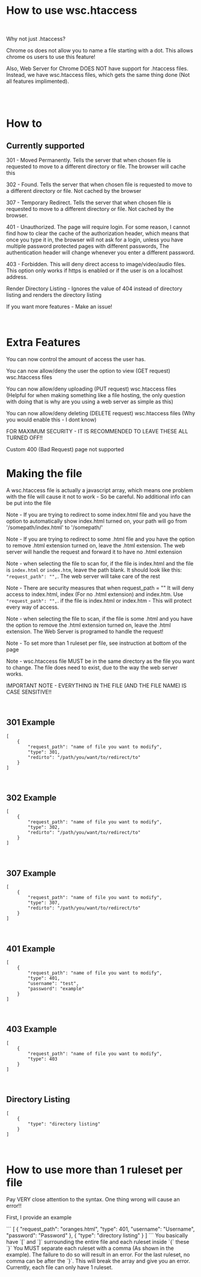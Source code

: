 
<h1>How to use wsc.htaccess</h1>
<br>
<p>Why not just .htaccess?</p>
<p>Chrome os does not allow you to name a file starting with a dot. This allows chrome os users to use this feature!</p>
<p>Also, Web Server for Chrome DOES NOT have support for .htaccess files. Instead, we have wsc.htaccess files, which gets the same thing done (Not all features implimented).</p>
<br><br>
<h1>How to</h1>
<h2>Currently supported</h2>
<p>301 - Moved Permanently. Tells the server that when chosen file is requested to move to a different directory or file. The browser will cache this</p>
<p>302 - Found. Tells the server that when chosen file is requested to move to a different directory or file. Not cached by the browser</p>
<p>307 - Temporary Redirect. Tells the server that when chosen file is requested to move to a different directory or file. Not cached by the browser.</p>
<p>401 - Unauthorized. The page will require login. For some reason, I cannot find how to clear the cache of the authorization header, which means that once you type it in, the browser will not ask for a login, unless you have multiple password protected pages with different passwords, The authentication header will change whenever you enter a different password.</p>
<p>403 - Forbidden. This will deny direct access to image/video/audio files. This option only works if https is enabled or if the user is on a localhost address.</p>
<p>Render Directory Listing - Ignores the value of 404 instead of directory listing and renders the directory listing</p>
<p>If you want more features - Make an issue!</p>
<br>
<h1>Extra Features</h1>
<p>You can now control the amount of access the user has.</p>
<p>You can now allow/deny the user the option to view (GET request) wsc.htaccess files</p>
<p>You can now allow/deny uploading (PUT request) wsc.htaccess files (Helpful for when making something like a file hosting, the only question with doing that is why are you using a web server as simple as this)</p>
<p>You can now allow/deny deleting (DELETE request) wsc.htaccess files (Why you would enable this - I dont know)</p>
<p>FOR MAXIMUM SECURITY - IT IS RECOMMENDED TO LEAVE THESE ALL TURNED OFF!!</p>
<p>Custom 400 (Bad Request) page not supported</p>
<h1>Making the file</h1>
<p>A wsc.htaccess file is actually a javascript array, which means one problem with the file will cause it not to work - So be careful. No additional info can be put into the file</p>
<p>Note - If you are trying to redirect to some index.html file and you have the option to automatically show index.html turned on, your path will go from '/somepath/index.html' to '/somepath/'</p>
<p>Note - If you are trying to redirect to some .html file and you have the option to remove .html extension turned on, leave the .html extension. The web server will handle the request and forward it to have no .html extension</p>

Note - when selecting the file to scan for, if the file is index.html and the file is `index.html` or `index.htm`, leave the path blank. It should look like this:  `"request_path": "",`. The web server will take care of the rest

Note - There are security measures that when request_path = "" It will deny access to index.html, index (For no .html extension) and index.htm. Use `"request_path": "",`. if the file is index.html or index.htm - This will protect every way of access.

Note - when selecting the file to scan, if the file is some .html and you have the option to remove the .html extension turned on, leave the .html extension. The Web Server is programed to handle the request!

Note - To set more than 1 ruleset per file, see instruction at bottom of the page

<p>Note - wsc.htaccess file MUST be in the same directory as the file you want to change. The file does need to exist, due to the way the web server works.</p>
<p>IMPORTANT NOTE - EVERYTHING IN THE FILE (AND THE FILE NAME) IS CASE SENSITIVE!!</p>
<br>
<h2>301 Example</h2>

```
[
    {
        "request_path": "name of file you want to modify",
        "type": 301, 
        "redirto": "/path/you/want/to/redirect/to"
    }
]
```
<br>
<h2>302 Example</h2>

```
[
    {
        "request_path": "name of file you want to modify",
        "type": 302, 
        "redirto": "/path/you/want/to/redirect/to"
    }
]
```
<br>
<h2>307 Example</h2>

```
[
    {
        "request_path": "name of file you want to modify",
        "type": 307, 
        "redirto": "/path/you/want/to/redirect/to"
    }
]
```
<br>
<h2>401 Example</h2>

```
[
    {
        "request_path": "name of file you want to modify",
        "type": 401,
        "username": "test",
        "password": "example"
    }
]
```
<br>
<h2>403 Example</h2>

```
[
    {
        "request_path": "name of file you want to modify",
        "type": 403
    }
]
```
<br>
<h2>Directory Listing</h2>

```
[
    {
        "type": "directory listing"
    }
]
```
<br>
<h1>How to use more than 1 ruleset per file</h1>
<p>Pay VERY close attention to the syntax. One thing wrong will cause an error!!</p>
<p>First, I provide an example</p>
```
[
    {
        "request_path": "oranges.html",
        "type": 401,
        "username": "Username",
        "password": "Password"
    },
    {
        "type": "directory listing"
    }
]
```
You basically have `[` and `]` surrounding the entire file and each ruleset inside `{` these `}`
You MUST separate each ruleset with a comma (As shown in the example). The failure to do so will result in an error.
For the last ruleset, no comma can be after the `}`. This will break the array and give you an error.
Currently, each file can only have 1 ruleset.